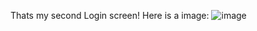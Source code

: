 Thats my second Login screen!
Here is a image:
![image](https://github.com/user-attachments/assets/2bcef627-376d-436a-8f97-ff1c2b6a0097)
